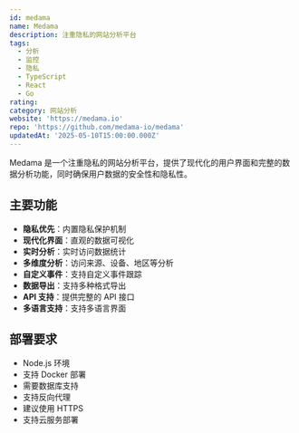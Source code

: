 ```yaml
---
id: medama
name: Medama
description: 注重隐私的网站分析平台
tags:
  - 分析
  - 监控
  - 隐私
  - TypeScript
  - React
  - Go
rating: 
category: 网站分析
website: 'https://medama.io'
repo: 'https://github.com/medama-io/medama'
updatedAt: '2025-05-10T15:00:00.000Z'
---
```


Medama 是一个注重隐私的网站分析平台，提供了现代化的用户界面和完整的数据分析功能，同时确保用户数据的安全性和隐私性。

## 主要功能

- **隐私优先**：内置隐私保护机制
- **现代化界面**：直观的数据可视化
- **实时分析**：实时访问数据统计
- **多维度分析**：访问来源、设备、地区等分析
- **自定义事件**：支持自定义事件跟踪
- **数据导出**：支持多种格式导出
- **API 支持**：提供完整的 API 接口
- **多语言支持**：支持多语言界面

## 部署要求

- Node.js 环境
- 支持 Docker 部署
- 需要数据库支持
- 支持反向代理
- 建议使用 HTTPS
- 支持云服务部署 